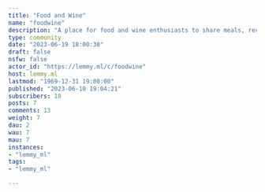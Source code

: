 ```yaml
---
title: "Food and Wine" 
name: "foodwine"
description: "A place for food and wine enthusiasts to share meals, recipes, and good vibes"
type: community
date: "2023-06-19 18:00:30"
draft: false
nsfw: false
actor_id: "https://lemmy.ml/c/foodwine"
host: lemmy.ml
lastmod: "1969-12-31 19:00:00"
published: "2023-06-10 19:04:21"
subscribers: 18
posts: 7
comments: 13
weight: 7
dau: 2
wau: 7
mau: 7
instances:
- "lemmy_ml"
tags: 
- "lemmy_ml"

---
```

